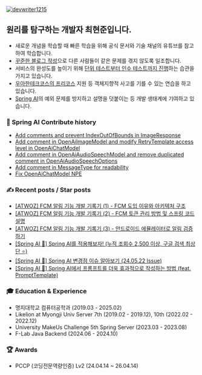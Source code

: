 [![devwriter1215](http://mazassumnida.wtf/api/v2/generate_badge?boj=devwriter1215)](https://solved.ac/devwriter1215)

## 원리를 탐구하는 개발자 최현준입니다.
- 새로운 개념을 학습할 때 빠른 학습을 위해 공식 문서와 기술 채널의 유튜브를 참고하여 학습합니다.
- [꾸준한 블로그 작성](https://devwriter.tistory.com)으로 다른 사람들이 같은 문제를 겪지 않도록 일조합니다.
- 서비스의 완성도를 높이기 위해 [단위 테스트부터 인수 테스트까지 진행](https://github.com/sosow0212/atwoz/pull/28)하는 습관을 가지고 있습니다.
- [우아한테크코스의 프리코스](https://devwriter.tistory.com/category/%F0%9F%9A%80%20%EC%9A%B0%EC%95%84%ED%95%9C%ED%85%8C%ED%81%AC%EC%BD%94%EC%8A%A4%206%EA%B8%B0%20%EC%A7%80%EC%9B%90%20%EA%B8%B0%EB%A1%9D) 지원 등 객체지향적 사고를 기를 수 있는 연습을 하고 있습니다.
- [Spring AI](https://docs.spring.io/spring-ai/reference/)의 예외 문제를 방지하고 설명을 덧붙이는 등 개발 생태계에 기여하고 있습니다.

### 🌱 Spring AI Contribute history
* [Add comments and prevent IndexOutOfBounds in ImageResponse](https://github.com/spring-projects/spring-ai/pull/745)
* [Add comment in OpenAiImageModel and modify RetryTemplate access level in OpenAiChatModel](https://github.com/spring-projects/spring-ai/pull/756)
* [Add comment in OpenAiAudioSpeechModel and remove duplicated comment in OpenAiAudioSpeechOptions](https://github.com/spring-projects/spring-ai/pull/932)
* [Add comment in MessageType for readability](https://github.com/spring-projects/spring-ai/pull/1000)
* [Fix OpenAiChatModel NPE](https://github.com/spring-projects/spring-ai/pull/975)

### ✍️ Recent posts / Star posts
* [[ATWOZ] FCM 알림 기능 개발 기록기 (1) - FCM 도입 이유와 아키텍처 구조](https://devwriter.tistory.com/49)
* [[ATWOZ] FCM 알림 기능 개발 기록기 (2) - FCM 토큰 관리 방법 및 스프링 코드 설명](https://devwriter.tistory.com/50)
* [[ATWOZ] FCM 알림 기능 개발 기록기 (3) - 안드로이드 에뮬레이터로 알림 검증하기](https://devwriter.tistory.com/51)
* [[Spring AI 🤖] Spring AI를 적용해보자! (누적 조회수 2,500 이상, 구글 검색 최상단 ⭐️)](https://devwriter.tistory.com/39)
* [[Spring AI 🤖] Spring AI 변경점 이슈 알아보기 (24.05.22 Issue)](https://devwriter.tistory.com/44)
* [[Spring AI 🤖] Spring AI에서 프롬프트를 더욱 효과적으로 작성하는 방법 (feat. PromptTemplate)](https://devwriter.tistory.com/47)

### 🎓 Education & Experience
* 명지대학교 컴퓨터공학과 (2019.03 - 2025.02)
* Likelion at Myongji Univ Server 7th (2019.02 - 2019.12), 10th (2022.02 - 2022.12)
* University MakeUs Challenge 5th Spring Server (2023.03 - 2023.08)
* F-Lab Java Backend (2024.06 - 2024.10)

### 🏆 Awards
* PCCP (코딩전문역량인증) Lv2 (24.04.14 ~ 26.04.14)
